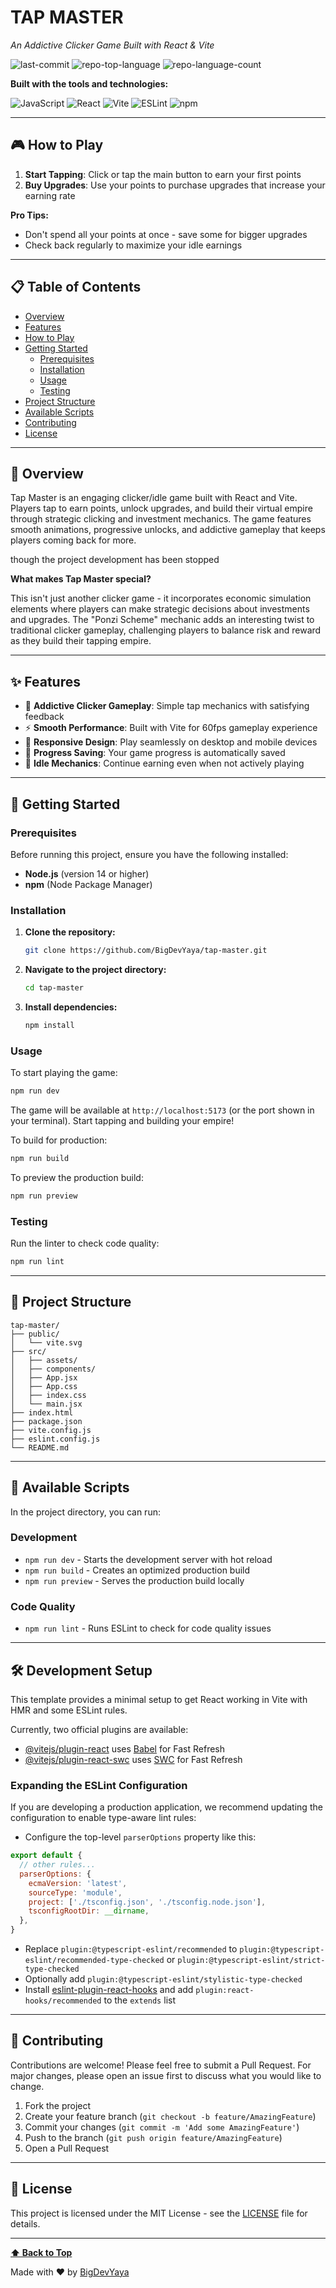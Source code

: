# TAP MASTER

*An Addictive Clicker Game Built with React & Vite*

![last-commit](https://img.shields.io/github/last-commit/BigDevYaya/tap-master?style=flat&logo=git&logoColor=white&color=0080ff)
![repo-top-language](https://img.shields.io/github/languages/top/BigDevYaya/tap-master?style=flat&color=0080ff)
![repo-language-count](https://img.shields.io/github/languages/count/BigDevYaya/tap-master?style=flat&color=0080ff)

**Built with the tools and technologies:**

![JavaScript](https://img.shields.io/badge/JavaScript-F7DF1E.svg?style=flat&logo=JavaScript&logoColor=black)
![React](https://img.shields.io/badge/React-61DAFB.svg?style=flat&logo=React&logoColor=black)
![Vite](https://img.shields.io/badge/Vite-646CFF.svg?style=flat&logo=Vite&logoColor=white)
![ESLint](https://img.shields.io/badge/ESLint-4B32C3.svg?style=flat&logo=ESLint&logoColor=white)
![npm](https://img.shields.io/badge/npm-CB3837.svg?style=flat&logo=npm&logoColor=white)

---

## 🎮 How to Play

1. **Start Tapping**: Click or tap the main button to earn your first points
2. **Buy Upgrades**: Use your points to purchase upgrades that increase your earning rate

**Pro Tips:**
- Don't spend all your points at once - save some for bigger upgrades
- Check back regularly to maximize your idle earnings

---

## 📋 Table of Contents

- [Overview](#overview)
- [Features](#features)
- [How to Play](#how-to-play)
- [Getting Started](#getting-started)
  - [Prerequisites](#prerequisites)
  - [Installation](#installation)
  - [Usage](#usage)
  - [Testing](#testing)
- [Project Structure](#project-structure)
- [Available Scripts](#available-scripts)
- [Contributing](#contributing)
- [License](#license)

---

## 🌟 Overview

Tap Master is an engaging clicker/idle game built with React and Vite. Players tap to earn points, unlock upgrades, and build their virtual empire through strategic clicking and investment mechanics. The game features smooth animations, progressive unlocks, and addictive gameplay that keeps players coming back for more.

though the project development has been stopped

**What makes Tap Master special?**

This isn't just another clicker game - it incorporates economic simulation elements where players can make strategic decisions about investments and upgrades. The "Ponzi Scheme" mechanic adds an interesting twist to traditional clicker gameplay, challenging players to balance risk and reward as they build their tapping empire.

---

## ✨ Features

- 🎯 **Addictive Clicker Gameplay**: Simple tap mechanics with satisfying feedback
- ⚡ **Smooth Performance**: Built with Vite for 60fps gameplay experience
- 🎨 **Responsive Design**: Play seamlessly on desktop and mobile devices
- 💾 **Progress Saving**: Your game progress is automatically saved
- 🔄 **Idle Mechanics**: Continue earning even when not actively playing

---

## 🚀 Getting Started

### Prerequisites

Before running this project, ensure you have the following installed:

- **Node.js** (version 14 or higher)
- **npm** (Node Package Manager)

### Installation

1. **Clone the repository:**
   ```bash
   git clone https://github.com/BigDevYaya/tap-master.git
   ```

2. **Navigate to the project directory:**
   ```bash
   cd tap-master
   ```

3. **Install dependencies:**
   ```bash
   npm install
   ```

### Usage

To start playing the game:

```bash
npm run dev
```

The game will be available at `http://localhost:5173` (or the port shown in your terminal). Start tapping and building your empire!

To build for production:

```bash
npm run build
```

To preview the production build:

```bash
npm run preview
```

### Testing

Run the linter to check code quality:

```bash
npm run lint
```

---

## 📁 Project Structure

```
tap-master/
├── public/
│   └── vite.svg
├── src/
│   ├── assets/
│   ├── components/
│   ├── App.jsx
│   ├── App.css
│   ├── index.css
│   └── main.jsx
├── index.html
├── package.json
├── vite.config.js
├── eslint.config.js
└── README.md
```

---

## 🔧 Available Scripts

In the project directory, you can run:

### Development
- `npm run dev` - Starts the development server with hot reload
- `npm run build` - Creates an optimized production build
- `npm run preview` - Serves the production build locally

### Code Quality
- `npm run lint` - Runs ESLint to check for code quality issues

---

## 🛠️ Development Setup

This template provides a minimal setup to get React working in Vite with HMR and some ESLint rules.

Currently, two official plugins are available:

- [@vitejs/plugin-react](https://github.com/vitejs/vite-plugin-react/blob/main/packages/plugin-react) uses [Babel](https://babeljs.io/) for Fast Refresh
- [@vitejs/plugin-react-swc](https://github.com/vitejs/vite-plugin-react/blob/main/packages/plugin-react-swc) uses [SWC](https://swc.rs/) for Fast Refresh

### Expanding the ESLint Configuration

If you are developing a production application, we recommend updating the configuration to enable type-aware lint rules:

- Configure the top-level `parserOptions` property like this:

```js
export default {
  // other rules...
  parserOptions: {
    ecmaVersion: 'latest',
    sourceType: 'module',
    project: ['./tsconfig.json', './tsconfig.node.json'],
    tsconfigRootDir: __dirname,
  },
}
```

- Replace `plugin:@typescript-eslint/recommended` to `plugin:@typescript-eslint/recommended-type-checked` or `plugin:@typescript-eslint/strict-type-checked`
- Optionally add `plugin:@typescript-eslint/stylistic-type-checked`
- Install [eslint-plugin-react-hooks](https://www.npmjs.com/package/eslint-plugin-react-hooks) and add `plugin:react-hooks/recommended` to the `extends` list

---

## 🤝 Contributing

Contributions are welcome! Please feel free to submit a Pull Request. For major changes, please open an issue first to discuss what you would like to change.

1. Fork the project
2. Create your feature branch (`git checkout -b feature/AmazingFeature`)
3. Commit your changes (`git commit -m 'Add some AmazingFeature'`)
4. Push to the branch (`git push origin feature/AmazingFeature`)
5. Open a Pull Request

---

## 📄 License

This project is licensed under the MIT License - see the [LICENSE](LICENSE) file for details.

---

**[⬆ Back to Top](#tap-master)**

Made with ❤️ by [BigDevYaya](https://github.com/BigDevYaya)